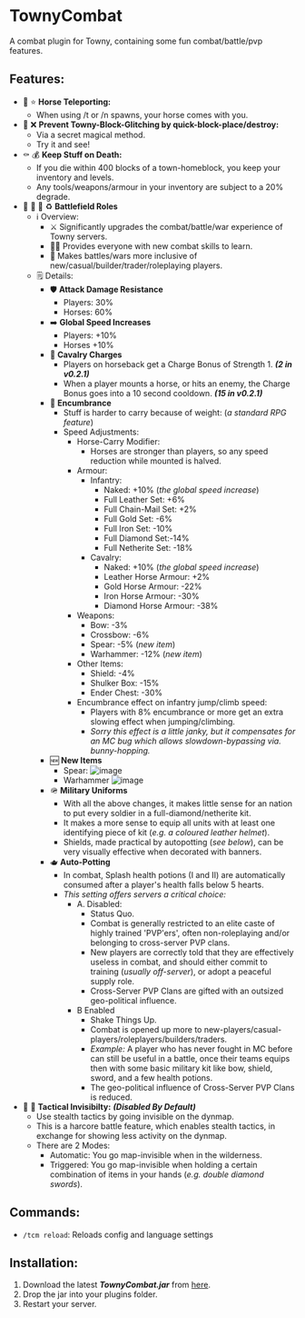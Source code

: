 # TownyCombat
A combat plugin for Towny, containing some fun combat/battle/pvp features.

## Features:
- :horse: :star: **Horse Teleporting:**
  - When using /t or /n spawns, your horse comes with you.
- :snake: :x: **Prevent Towny-Block-Glitching by quick-block-place/destroy:**
  - Via a secret magical method.
  - Try it and see!
- :coffin: :moneybag: **Keep Stuff on Death:**
  - If you die within 400 blocks of a town-homeblock, you keep your inventory and levels.
  - Any tools/weapons/armour in your inventory are subject to a 20% degrade.
- :guard: :guard: :guard: :recycle: **Battlefield Roles**
  - :information_source: Overview:
    - :crossed_swords: Significantly upgrades the combat/battle/war experience of Towny servers.
    - :student: Provides everyone with new combat skills to learn.
    - :rainbow: Makes battles/wars more inclusive of new/casual/builder/trader/roleplaying  players.
  - :spiral_notepad: Details:
    - :shield: **Attack Damage Resistance**
      - Players: 30%
      - Horses: 60%
    - :arrow_right: **Global Speed Increases**
      - Players: +10%
      - Horses +10%
    - :horse_racing: **Cavalry Charges**  
      - Players on horseback get a Charge Bonus of Strength 1.  ***(2 in v0.2.1)***
      - When a player mounts a horse, or hits an enemy, the Charge Bonus goes into a 10 second cooldown. ***(15 in v0.2.1)***
    - :left_luggage: **Encumbrance**
      - Stuff is harder to carry because of weight: (*a standard RPG feature*)
      - Speed Adjustments: 
          - Horse-Carry Modifier:
            - Horses are stronger than players, so any speed reduction while mounted is halved.
          - Armour:
            - Infantry:
              - Naked: +10% (*the global speed increase*)
              - Full Leather Set: +6%
              - Full Chain-Mail Set: +2%
              - Full Gold Set: -6%
              - Full Iron Set: -10%
              - Full Diamond Set:-14%
              - Full Netherite Set: -18%
            - Cavalry:
              - Naked: +10% (*the global speed increase*)
              - Leather Horse Armour: +2%
              - Gold Horse Armour: -22%
              - Iron Horse Armour: -30%
              - Diamond Horse Armour: -38%                 
          - Weapons:
            - Bow: -3%
            - Crossbow: -6%
            - Spear: -5% (*new item*)
            - Warhammer: -12% (*new item*)
          - Other Items:
            - Shield: -4%
            - Shulker Box: -15%
            - Ender Chest: -30%
        - Encumbrance effect on infantry jump/climb speed:
          - Players with 8% encumbrance or more get an extra slowing effect when jumping/climbing.
          - *Sorry this effect is a little janky, but it compensates for an MC bug which allows slowdown-bypassing via. bunny-hopping.*
    - :new: **New Items**
      - Spear:
        ![image](https://user-images.githubusercontent.com/50219223/162958194-a7ecd2ae-c880-49be-afb9-6838d21e2a4d.png)
      - Warhammer
        ![image](https://user-images.githubusercontent.com/50219223/162962278-0a172a1c-3f6f-4299-89bc-b92700c2b288.png)
    - :military_helmet: **Military Uniforms**
      - With all the above changes, it makes little sense for an nation to put every soldier in a full-diamond/netherite kit.
      - It makes a more sense to equip all units with at least one identifying piece of kit (*e.g. a coloured leather helmet*).
      - Shields, made practical by autopotting (*see below*), can be very visually effective when decorated with banners. 
    - :teapot: **Auto-Potting**
      - In combat, Splash health potions (I and II) are automatically consumed after a player's health falls below 5 hearts.
      - *This setting offers servers a critical choice:*
        - A. Disabled: 
          - Status Quo.
          - Combat is generally restricted to an elite caste of highly trained 'PVP'ers', 
            often non-roleplaying and/or belonging to cross-server PVP clans.
          - New players are correctly told that they are effectively useless in combat, 
            and should either commit to training (*usually off-server*), or adopt a peaceful supply role.
          - Cross-Server PVP Clans are gifted with an outsized geo-political influence.
        - B Enabled
          - Shake Things Up.
          - Combat is opened up more to new-players/casual-players/roleplayers/builders/traders.
          - *Example:* A player who has never fought in MC before can still be useful in a battle, 
            once their teams equips then with some basic military kit like bow, shield, sword, and a few health potions.
          - The geo-political influence of Cross-Server PVP Clans is reduced.
- :bust_in_silhouette: :footprints: **Tactical Invisibilty:** ***(Disabled By Default)***
  - Use stealth tactics by going invisible on the dynmap.
  - This is a harcore battle feature, which enables stealth tactics, in exchange for showing less activity on the dynmap.
  - There are 2 Modes:
    - Automatic: You go map-invisible when in the wilderness.
    - Triggered: You go map-invisible when holding a certain combination of items in your hands (*e.g. double diamond swords*).  
 
## Commands:
- ```/tcm reload```: Reloads config and language settings

## Installation:
1. Download the latest ***TownyCombat.jar*** from [here](https://github.com/TownyAdvanced/TownyCombat/releases).
2. Drop the jar into your plugins folder.
3. Restart your server.
